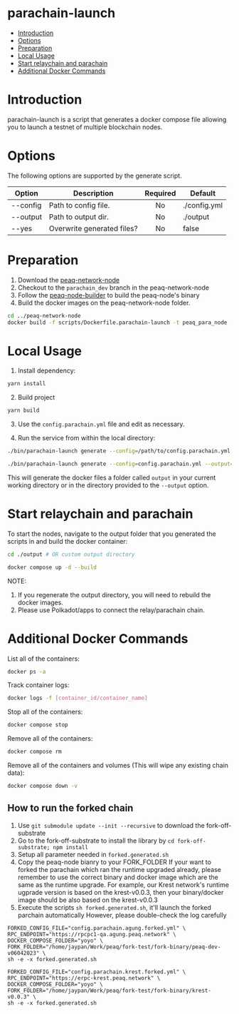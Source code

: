 # parachain-launch

- [Introduction](#introduction)
- [Options](#options)
- [Preparation](#preparation)
- [Local Usage](#local-usage)
- [Start relaychain and parachain](#start-relaychain-and-parachain)
- [Additional Docker Commands](#additional-docker-commands)

# Introduction

parachain-launch is a script that generates a docker compose file allowing you to launch a testnet of multiple blockchain nodes.

# Options

The following options are supported by the generate script.

| Option        | Description                |Required            | Default      |
| ------------- |----------------------------|:------------------:|--------------|
| --config      | Path to config file.       | No                 | ./config.yml |
| --output      | Path to output dir.        | No                 | ./output     |
| --yes         | Overwrite generated files? | No                 | false        |

# Preparation

1. Download the [peaq-network-node](https://github.com/peaqnetwork/peaq-network-node)
2. Checkout to the `parachain_dev` branch in the peaq-network-node
3. Follow the [peaq-node-builder](https://github.com/peaqnetwork/peaq-node-builder) to build the peaq-node's binary
4. Build the docker images on the peaq-network-node folder.
```sh
cd ../peaq-network-node
docker build -f scripts/Dockerfile.parachain-launch -t peaq_para_node .
```

# Local Usage

1. Install dependency:

```sh
yarn install
```

2. Build project

```sh
yarn build
```

3. Use the `config.parachain.yml` file and edit as necessary.

4. Run the service from within the local directory:

```sh
./bin/parachain-launch generate --config=/path/to/config.parachain.yml [--yes] [--output=/path/to/output]
```

```sh
./bin/parachain-launch generate --config=config.parachain.yml --output=yoyo
```

This will generate the docker files a folder called `output` in your current working directory or in the directory provided to the `--output` option.

# Start relaychain and parachain

To start the nodes, navigate to the output folder that you generated the scripts in and build the docker container:

```sh
cd ./output # OR custom output directory

docker compose up -d --build
```

NOTE:

1. If you regenerate the output directory, you will need to rebuild the docker images.
2. Please use Polkadot/apps to connect the relay/parachain chain.

# Additional Docker Commands

List all of the containers:

```sh
docker ps -a
```

Track container logs:

```sh
docker logs -f [container_id/container_name]
```

Stop all of the containers:

```sh
docker compose stop
```

Remove all of the containers:

```sh
docker compose rm
```

Remove all of the containers and volumes (This will wipe any existing chain data):

```sh
docker compose down -v
```

## How to run the forked chain
1. Use `git submodule update --init --recursive` to download the fork-off-substrate
2. Go to the fork-off-substrate to install the library by `cd fork-off-substrate; npm install`
3. Setup all parameter needed in `forked.generated.sh`
4. Copy the peaq-node bianry to your FORK_FOLDER
If your want to forked the parachain which ran the runtime upgraded already, please remember to use the correct binary
and docker image which are the same as the runtime upgrade.
For example, our Krest network's runtime ugprade version is based on the krest-v0.0.3, then your binary/docker image
should be also based on the krest-v0.0.3
5. Execute the scripts `sh forked.generated.sh`, it'll launch the forked parchain automatically
However, please double-check the log carefully
```
FORKED_CONFIG_FILE="config.parachain.agung.forked.yml" \
RPC_ENDPOINT="https://rpcpc1-qa.agung.peaq.network" \
DOCKER_COMPOSE_FOLDER="yoyo" \
FORK_FOLDER="/home/jaypan/Work/peaq/fork-test/fork-binary/peaq-dev-v06042023" \
sh -e -x forked.generated.sh

FORKED_CONFIG_FILE="config.parachain.krest.forked.yml" \
RPC_ENDPOINT="https://erpc-krest.peaq.network" \
DOCKER_COMPOSE_FOLDER="yoyo" \
FORK_FOLDER="/home/jaypan/Work/peaq/fork-test/fork-binary/krest-v0.0.3" \
sh -e -x forked.generated.sh
```

